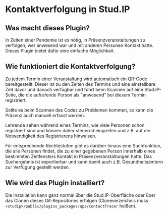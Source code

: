 # Kontaktverfolgung in Stud.IP

## Was macht dieses Plugin?
In Zeiten einer Pandemie ist es nötig, in Präsenzveranstaltungen zu verfolgen, wer anwesend war und mit anderen
Personen Kontakt hatte. Dieses Plugin bietet dafür eine einfache Möglichkeit.

## Wie funktioniert die Kontaktverfolgung?
Zu jedem Termin einer Veranstaltung wird automatisch ein QR-Code bereitgestellt. Dieser ist zu den Zeiten des Termins
und eine einstellbare Zeit davor und danach verfügbar und führt beim Scannen auf eine Stud.IP-Seite, die die aufrufende
Person als "anwesend" bei diesem Termin registriert.

Sollte es beim Scannen des Codes zu Problemen kommen, so kann die Präsenz auch manuell erfasst werden.

Lehrende sehen während eines Termins, wie viele Personen schon registriert sind und können daher steuernd eingreifen und
z.B. auf die Notwendigkeit des Registrierens hinweisen.

Für entsprechende Rechtestufen gibt es darüber hinaus eine Suchfunktion, die alle Personen findet, die zu einer
gegebenen Person innerhalb eines bestimmten Zeitfensters Kontakt in Präsenzveranstaltungen hatte. Das Suchergebnis ist
exportierbar und kann damit auch z.B. Gesundheitsämtern zur Verfügung gestellt werden.

## Wie wird das Plugin installiert?
Die Installation kann ganz normal über die Stud.IP-Oberfläche oder über das Clonen dieses Git-Repositories erfolgen
(Cloneverzeichnis muss `<studip>/public/plugins_packages/upa/ContactTracer` heißen).
